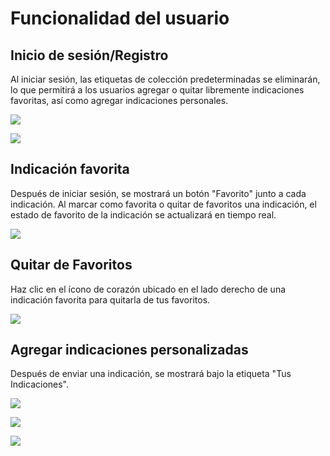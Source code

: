 # Funcionalidad del usuario

## Inicio de sesión/Registro

Al iniciar sesión, las etiquetas de colección predeterminadas se eliminarán, lo que permitirá a los usuarios agregar o quitar libremente indicaciones favoritas, así como agregar indicaciones personales.

![](https://img.newzone.top/2023-06-05-13-51-23.png?imageMogr2/format/webp/thumbnail/500x)

![](https://img.newzone.top/2023-06-05-13-53-20.png?imageMogr2/format/webp)

## Indicación favorita

Después de iniciar sesión, se mostrará un botón "Favorito" junto a cada indicación. Al marcar como favorita o quitar de favoritos una indicación, el estado de favorito de la indicación se actualizará en tiempo real.

![](https://img.newzone.top/2023-06-05-13-56-01.png?imageMogr2/format/webp/thumbnail/500x)

## Quitar de Favoritos

Haz clic en el ícono de corazón ubicado en el lado derecho de una indicación favorita para quitarla de tus favoritos.

![](https://img.newzone.top/2023-06-05-13-57-27.png?imageMogr2/format/webp/thumbnail/500x)

## Agregar indicaciones personalizadas

Después de enviar una indicación, se mostrará bajo la etiqueta "Tus Indicaciones".

![](https://img.newzone.top/2023-06-05-13-58-16.png?imageMogr2/format/webp/thumbnail/500x)

![](https://img.newzone.top/2023-06-05-14-06-09.png?imageMogr2/format/webp)

![](https://img.newzone.top/2023-06-05-14-08-52.png?imageMogr2/format/webp/thumbnail/500x)
